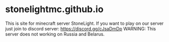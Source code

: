 # stonelightmc.github.io
This is site for minecraft server StoneLight.
If you want to play on our server just join to discord server: https://discord.gg/cJsaDmDp
WARNING: This server does not working on Russia and Belarus.